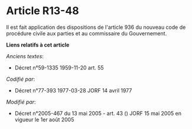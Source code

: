 # Article R13-48

Il est fait application des dispositions de l'article 936 du nouveau code de procédure civile aux parties et au commissaire
du Gouvernement.

**Liens relatifs à cet article**

_Anciens textes_:

  - Décret n°59-1335 1959-11-20 art. 55

_Codifié par_:

  - Décret n°77-393 1977-03-28 JORF 14 avril 1977

_Modifié par_:

  - Décret n°2005-467 du 13 mai 2005 - art. 43 () JORF 15 mai 2005 en vigueur le 1er août 2005
